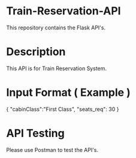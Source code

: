 # Train-Reservation-API
This repository contains the Flask API's.

# Description
This API is for Train Reservation System.

# Input Format ( Example )
{
   "cabinClass":"First Class",
   "seats_req": 30
}


# API Testing
Please use Postman to test the API's.
